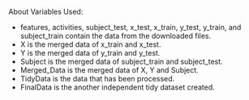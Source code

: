 About Variables Used:
- features, activities, subject_test, x_test, x_train, y_test, y_train, and subject_train contain the data from the downloaded files.
- X is the merged data of x_train and x_test.
- Y is the merged data of y_train and y_test.
- Subject is the merged data of subject_train and subject_test.
- Merged_Data is the merged data of X, Y and Subject.
- TidyData is the data that has been processed.
- FinalData is the another independent tidy dataset created.
